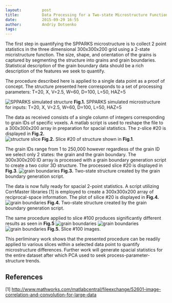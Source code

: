 ```yaml
---
layout:     	post
title:      	Data Processing for a Two-state Microstructure Function
date:       	2015-09-29 16:55
author:     	Andriy Dotsenko
tags:         
---
```

The first step in quantifying the SPPARKS microstructure is to collect 2 point statistics in the three dimensional 300x300x200 grid using a 2-state micristructure function. The size, shape, and orientation of the grains is captured by segmenting  the structure into grains and grain boundaries. Statistical description of the grain boundary data should be a rich description of the features we seek to quantify.  

The procedure described here is applied to a single data point as a proof of concept. The structure presented here corresponds to a set of processing parameters: T=20, X, V=2.5, W=60, D=100, L=50, HAZ=5 

![SPPARKS simulated structure](/MIC-LENS/img/GB_post/Full_structure.png)
**Fig.1.** SPPARKS simulated microstructure for inputs: T=20, X, V=2.5, W=60, D=100, L=50, HAZ=5

The data as received consists of a single column of integers corresponding to grain IDs of specific voxels. A matlab script is used to reshape the file to a 300x300x200 array in preparation for spacial statistics. The z-slice #20 is displayed in **Fig.2.**  
![structure slice](/MIC-LENS/img/GB_post/slice_20_full.jpg)
**Fig.2.** Slice #20 of structure shown in **Fig.1**.

The grain IDs range from 1 to 250,000 however regardless of the grain ID we select only 2 states: the grain and the grain boundary. The 300x300x200 ID array is processed with a grain boundary generation script to create a two color 3D structure. The processed slice #20 is displayed in **Fig.3**.
![grain boundaries](/MIC-LENS/img/GB_post/slice_20_GB.jpg)
**Fig.3.** Two-state structure created by the grain boundary generation script.

The data is now fully ready for spacial 2-point statistics. A script utilizing CorrMaster libraries [1] is employed to create a 300x300x200 array of reciprocal-space information. The plot of silice #20 is displayed in **Fig.4.**
![grain boundaries](/MIC-LENS/img/GB_post/slice_20_st.jpg)
**Fig.4.** Two-state structure created by the grain boundary generation script.

The same procedure applied to slice #100 produces significantly different results as seen in **Fig.5**
![grain boundaries](/MIC-LENS/img/GB_post/slice_100_full.jpg)
![grain boundaries](/MIC-LENS/img/GB_post/slice_100_GB.jpg)
![grain boundaries](/MIC-LENS/img/GB_post/slice_100_st.jpg)
**Fig.5.** Slice #100 images.

This perliminary work shows that the presented procedure can be readily applied to various slices within a selected data point to quantify microstructure differences. Further work will generate spacial statistics for the entire dataset after which PCA used to seek process-parameter-structure trends.

## References ##
[1] http://www.mathworks.com/matlabcentral/fileexchange/52601-image-correlation-and-convolution-for-large-data
